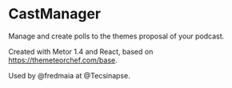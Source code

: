 # CastManager
Manage and create polls to the themes proposal of your podcast.

Created with Metor 1.4 and React, based on https://themeteorchef.com/base.

Used by @fredmaia at @Tecsinapse.

